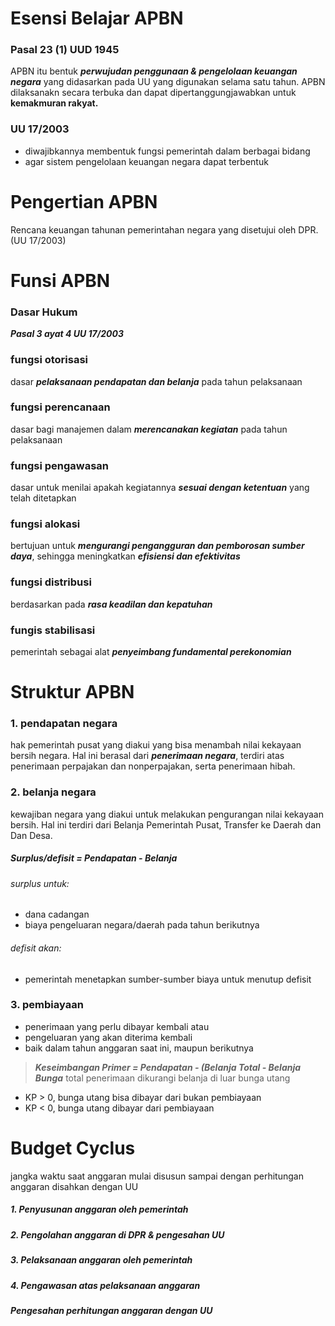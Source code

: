 # Esensi Belajar APBN
### Pasal 23 (1) UUD 1945
APBN itu bentuk ***perwujudan penggunaan & pengelolaan keuangan negara*** yang didasarkan pada UU yang digunakan selama satu tahun. APBN dilaksanakn secara terbuka dan dapat dipertanggungjawabkan untuk **kemakmuran rakyat.**

### UU 17/2003
- diwajibkannya membentuk fungsi pemerintah dalam berbagai bidang
- agar sistem pengelolaan keuangan negara dapat terbentuk


# Pengertian APBN
Rencana keuangan tahunan pemerintahan negara yang disetujui oleh DPR. (UU 17/2003)

# Funsi APBN
### Dasar Hukum
***Pasal 3 ayat 4 UU 17/2003***
### fungsi otorisasi
dasar ***pelaksanaan pendapatan dan belanja*** pada tahun pelaksanaan
### fungsi perencanaan
dasar bagi manajemen dalam ***merencanakan kegiatan*** pada tahun pelaksanaan
### fungsi pengawasan
dasar untuk menilai apakah kegiatannya ***sesuai dengan ketentuan*** yang telah ditetapkan
### fungsi alokasi
bertujuan untuk ***mengurangi pengangguran dan pemborosan sumber daya***, sehingga meningkatkan ***efisiensi dan efektivitas***
### fungsi distribusi
berdasarkan pada ***rasa keadilan dan kepatuhan***
### fungis stabilisasi
pemerintah sebagai alat ***penyeimbang fundamental perekonomian***

# Struktur APBN
### 1. pendapatan negara
hak pemerintah pusat yang diakui yang bisa menambah nilai kekayaan bersih negara. Hal ini berasal dari ***penerimaan negara***, terdiri atas penerimaan perpajakan dan nonperpajakan, serta penerimaan hibah.
### 2. belanja negara
kewajiban negara yang diakui untuk melakukan pengurangan nilai kekayaan bersih. Hal ini terdiri dari Belanja Pemerintah Pusat, Transfer ke Daerah dan Dan Desa.
##### Surplus/defisit = Pendapatan - Belanja
###### surplus untuk:
- dana cadangan
- biaya pengeluaran negara/daerah pada tahun berikutnya
###### defisit akan:
- pemerintah menetapkan sumber-sumber biaya untuk menutup defisit
### 3. pembiayaan
- penerimaan yang perlu dibayar kembali atau
- pengeluaran yang akan diterima kembali
- baik dalam tahun anggaran saat ini, maupun berikutnya

> ***Keseimbangan Primer = Pendapatan - (Belanja Total - Belanja Bunga***
> total penerimaan dikurangi belanja di luar bunga utang
- KP > 0, bunga utang bisa dibayar dari bukan pembiayaan
- KP < 0, bunga utang dibayar dari pembiayaan

# Budget Cyclus
jangka waktu saat anggaran mulai disusun sampai dengan perhitungan anggaran disahkan dengan UU

##### 1. Penyusunan anggaran oleh pemerintah
##### 2. Pengolahan anggaran di DPR & pengesahan UU
##### 3. Pelaksanaan anggaran oleh pemerintah
##### 4. Pengawasan atas pelaksanaan anggaran
##### Pengesahan perhitungan anggaran dengan UU